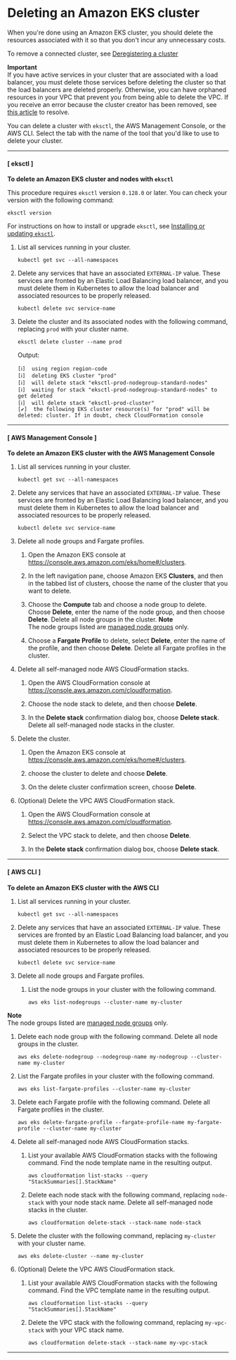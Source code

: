 # Deleting an Amazon EKS cluster<a name="delete-cluster"></a>

When you're done using an Amazon EKS cluster, you should delete the resources associated with it so that you don't incur any unnecessary costs\.

To remove a connected cluster, see [Deregistering a cluster](deregister-connected-cluster.md)

**Important**  
If you have active services in your cluster that are associated with a load balancer, you must delete those services before deleting the cluster so that the load balancers are deleted properly\. Otherwise, you can have orphaned resources in your VPC that prevent you from being able to delete the VPC\.
If you receive an error because the cluster creator has been removed, see [this article](http://aws.amazon.com/premiumsupport/knowledge-center/eks-api-server-unauthorized-error) to resolve\.

You can delete a cluster with `eksctl`, the AWS Management Console, or the AWS CLI\. Select the tab with the name of the tool that you'd like to use to delete your cluster\.

------
#### [ eksctl ]

**To delete an Amazon EKS cluster and nodes with `eksctl`**

This procedure requires `eksctl` version `0.128.0` or later\. You can check your version with the following command:

```
eksctl version
```

For instructions on how to install or upgrade `eksctl`, see [Installing or updating `eksctl`](eksctl.md)\.

1. List all services running in your cluster\.

   ```
   kubectl get svc --all-namespaces
   ```

1. Delete any services that have an associated `EXTERNAL-IP` value\. These services are fronted by an Elastic Load Balancing load balancer, and you must delete them in Kubernetes to allow the load balancer and associated resources to be properly released\.

   ```
   kubectl delete svc service-name
   ```

1. Delete the cluster and its associated nodes with the following command, replacing `prod` with your cluster name\.

   ```
   eksctl delete cluster --name prod
   ```

   Output:

   ```
   [ℹ]  using region region-code
   [ℹ]  deleting EKS cluster "prod"
   [ℹ]  will delete stack "eksctl-prod-nodegroup-standard-nodes"
   [ℹ]  waiting for stack "eksctl-prod-nodegroup-standard-nodes" to get deleted
   [ℹ]  will delete stack "eksctl-prod-cluster"
   [✔]  the following EKS cluster resource(s) for "prod" will be deleted: cluster. If in doubt, check CloudFormation console
   ```

------
#### [ AWS Management Console ]

**To delete an Amazon EKS cluster with the AWS Management Console**

1. List all services running in your cluster\.

   ```
   kubectl get svc --all-namespaces
   ```

1. Delete any services that have an associated `EXTERNAL-IP` value\. These services are fronted by an Elastic Load Balancing load balancer, and you must delete them in Kubernetes to allow the load balancer and associated resources to be properly released\.

   ```
   kubectl delete svc service-name
   ```

1. Delete all node groups and Fargate profiles\.

   1. Open the Amazon EKS console at [https://console\.aws\.amazon\.com/eks/home\#/clusters](https://console.aws.amazon.com/eks/home#/clusters)\.

   1. In the left navigation pane, choose Amazon EKS **Clusters**, and then in the tabbed list of clusters, choose the name of the cluster that you want to delete\.

   1. Choose the **Compute** tab and choose a node group to delete\. Choose **Delete**, enter the name of the node group, and then choose **Delete**\. Delete all node groups in the cluster\.
**Note**  
The node groups listed are [managed node groups](managed-node-groups.md) only\.

   1. Choose a **Fargate Profile** to delete, select **Delete**, enter the name of the profile, and then choose **Delete**\. Delete all Fargate profiles in the cluster\.

1. Delete all self\-managed node AWS CloudFormation stacks\.

   1. Open the AWS CloudFormation console at [https://console\.aws\.amazon\.com/cloudformation](https://console.aws.amazon.com/cloudformation/)\.

   1. Choose the node stack to delete, and then choose **Delete**\.

   1. In the **Delete stack** confirmation dialog box, choose **Delete stack**\. Delete all self\-managed node stacks in the cluster\.

1. Delete the cluster\.

   1. Open the Amazon EKS console at [https://console\.aws\.amazon\.com/eks/home\#/clusters](https://console.aws.amazon.com/eks/home#/clusters)\.

   1. choose the cluster to delete and choose **Delete**\.

   1. On the delete cluster confirmation screen, choose **Delete**\.

1. \(Optional\) Delete the VPC AWS CloudFormation stack\.

   1. Open the AWS CloudFormation console at [https://console\.aws\.amazon\.com/cloudformation](https://console.aws.amazon.com/cloudformation/)\.

   1. Select the VPC stack to delete, and then choose **Delete**\.

   1. In the **Delete stack** confirmation dialog box, choose **Delete stack**\.

------
#### [ AWS CLI ]

**To delete an Amazon EKS cluster with the AWS CLI**

1. List all services running in your cluster\.

   ```
   kubectl get svc --all-namespaces
   ```

1. Delete any services that have an associated `EXTERNAL-IP` value\. These services are fronted by an Elastic Load Balancing load balancer, and you must delete them in Kubernetes to allow the load balancer and associated resources to be properly released\.

   ```
   kubectl delete svc service-name
   ```

1. Delete all node groups and Fargate profiles\.

   1. List the node groups in your cluster with the following command\.

      ```
      aws eks list-nodegroups --cluster-name my-cluster
      ```
**Note**  
The node groups listed are [managed node groups](managed-node-groups.md) only\.

   1. Delete each node group with the following command\. Delete all node groups in the cluster\.

      ```
      aws eks delete-nodegroup --nodegroup-name my-nodegroup --cluster-name my-cluster
      ```

   1. List the Fargate profiles in your cluster with the following command\.

      ```
      aws eks list-fargate-profiles --cluster-name my-cluster
      ```

   1. Delete each Fargate profile with the following command\. Delete all Fargate profiles in the cluster\.

      ```
      aws eks delete-fargate-profile --fargate-profile-name my-fargate-profile --cluster-name my-cluster
      ```

1. Delete all self\-managed node AWS CloudFormation stacks\.

   1. List your available AWS CloudFormation stacks with the following command\. Find the node template name in the resulting output\.

      ```
      aws cloudformation list-stacks --query "StackSummaries[].StackName"
      ```

   1. Delete each node stack with the following command, replacing `node-stack` with your node stack name\. Delete all self\-managed node stacks in the cluster\.

      ```
      aws cloudformation delete-stack --stack-name node-stack
      ```

1. Delete the cluster with the following command, replacing `my-cluster` with your cluster name\.

   ```
   aws eks delete-cluster --name my-cluster
   ```

1. \(Optional\) Delete the VPC AWS CloudFormation stack\.

   1. List your available AWS CloudFormation stacks with the following command\. Find the VPC template name in the resulting output\.

      ```
      aws cloudformation list-stacks --query "StackSummaries[].StackName"
      ```

   1. Delete the VPC stack with the following command, replacing `my-vpc-stack` with your VPC stack name\.

      ```
      aws cloudformation delete-stack --stack-name my-vpc-stack
      ```

------